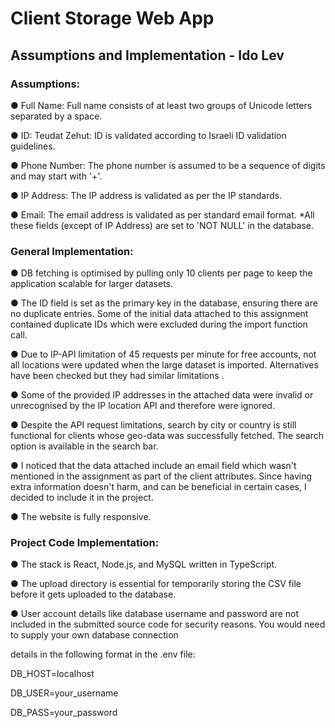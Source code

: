 # Client Storage Web App

## Assumptions and Implementation - Ido Lev
### Assumptions:
● Full Name: Full name consists of at least two groups of Unicode letters separated by a
space.

● ID: Teudat Zehut: ID is validated according to Israeli ID validation guidelines.

● Phone Number: The phone number is assumed to be a sequence of digits and may start
with '+'.

● IP Address: The IP address is validated as per the IP standards.

● Email: The email address is validated as per standard email format.
*All these fields (except of IP Address) are set to 'NOT NULL' in the database.

### General Implementation:
● DB fetching is optimised by pulling only 10 clients per page to keep the application scalable
for larger datasets.

● The ID field is set as the primary key in the database, ensuring there are no duplicate entries.
Some of the initial data attached to this assignment contained duplicate IDs which were
excluded during the import function call.

● Due to IP-API limitation of 45 requests per minute for free accounts, not all locations were
updated when the large dataset is imported. Alternatives have been checked but they had
similar limitations .

● Some of the provided IP addresses in the attached data were invalid or unrecognised by the
IP location API and therefore were ignored.

● Despite the API request limitations, search by city or country is still functional for clients
whose geo-data was successfully fetched. The search option is available in the search bar.

● I noticed that the data attached include an email field which wasn't mentioned in the
assignment as part of the client attributes. Since having extra information doesn't harm, and
can be beneficial in certain cases, I decided to include it in the project.

● The website is fully responsive.

### Project Code Implementation:
● The stack is React, Node.js, and MySQL written in TypeScript.

● The upload directory is essential for temporarily storing the CSV file before it gets uploaded to
the database.

● User account details like database username and password are not included in the submitted
source code for security reasons. You would need to supply your own database connection

details in the following format in the .env file:

DB_HOST=localhost

DB_USER=your_username

DB_PASS=your_password

